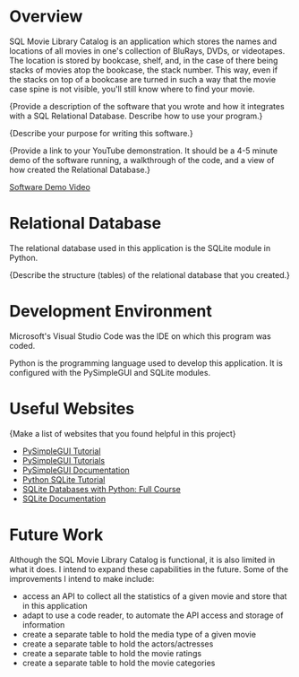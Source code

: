# Overview

SQL Movie Library Catalog is an application which stores the names and locations of all movies in one's collection of BluRays, DVDs, or videotapes. The location is stored by bookcase, shelf, and, in the case of there being stacks of movies atop the bookcase, the stack number. This way, even if the stacks on top of a bookcase are turned in such a way that the movie case spine is not visible, you'll still know where to find your movie.

{Provide a description of the software that you wrote and how it integrates with a SQL Relational Database. Describe how to use your program.}

{Describe your purpose for writing this software.}

{Provide a link to your YouTube demonstration. It should be a 4-5 minute demo of the software running, a walkthrough of the code, and a view of how created the Relational Database.}

[Software Demo Video](http://youtube.link.goes.here)

# Relational Database

The relational database used in this application is the SQLite module in Python.

{Describe the structure (tables) of the relational database that you created.}

# Development Environment

Microsoft's Visual Studio Code was the IDE on which this program was coded.

Python is the programming language used to develop this application. It is configured with the PySimpleGUI and SQLite modules.

# Useful Websites

{Make a list of websites that you found helpful in this project}

- [PySimpleGUI Tutorial](https://www.youtube.com/watch?v=LzCfNanQ_9c)
- [PySimpleGUI Tutorials](https://www.youtube.com/playlist?list=PL1A5nGiCuucueLRBA0VKHIjYTYipHqzcZ)
- [PySimpleGUI Documentation](https://www.pysimplegui.org/en/latest/)
- [Python SQLite Tutorial](https://www.youtube.com/watch?v=pd-0G0MigUA)
- [SQLite Databases with Python: Full Course](https://www.youtube.com/watch?v=byHcYRpMgI4)
- [SQLite Documentation](https://www.sqlite.org/docs.html)

# Future Work

Although the SQL Movie Library Catalog is functional, it is also limited in what it does. I intend to expand these capabilities in the future. Some of the improvements I intend to make include:

- access an API to collect all the statistics of a given movie and store that in this application
- adapt to use a code reader, to automate the API access and storage of information
- create a separate table to hold the media type of a given movie
- create a separate table to hold the actors/actresses 
- create a separate table to hold the movie ratings
- create a separate table to hold the movie categories
